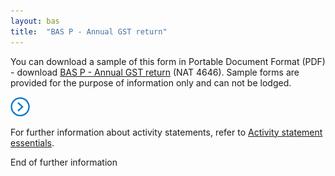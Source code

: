 ```yaml
---
layout: bas
title:  "BAS P - Annual GST return"
---
```


<p>You can download a sample of this form in Portable Document
Format (PDF) - download <u>BAS P - Annual GST return</u>
(NAT 4646). Sample forms are provided for the purpose of
information only and can not be lodged.</p>
<p> </p>
<div class="direction"><img src="images/direction.png" alt="Further Information" class="icon"><p>For further information about activity statements, refer to
<u>Activity
statement essentials</u>.</p>
<span class="visuallyHidden">End of further
information</span></div>
